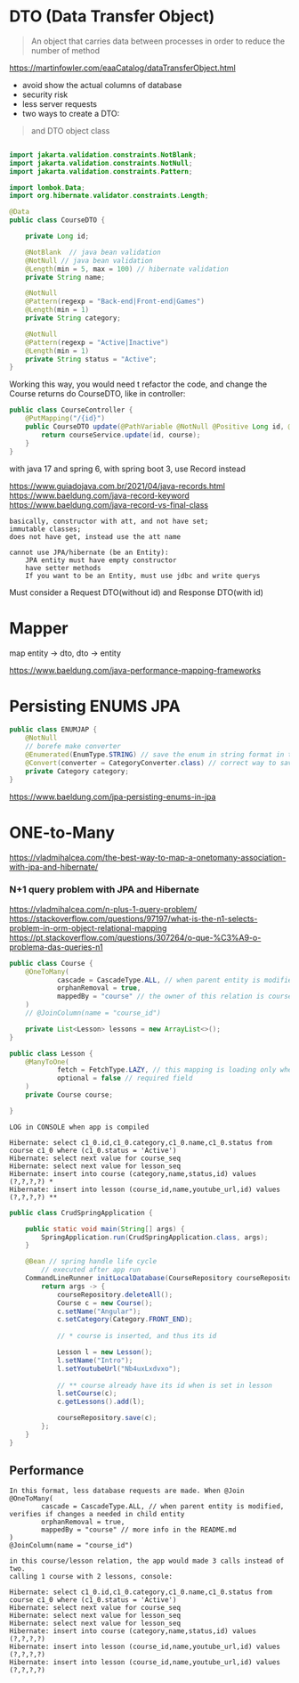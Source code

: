# DTO (Data Transfer Object)

> An object that carries data between processes in order to reduce the number of method


https://martinfowler.com/eaaCatalog/dataTransferObject.html

- avoid show the actual columns of database
- security risk
- less server requests
- two ways to create a DTO:

> and DTO object class

```java

import jakarta.validation.constraints.NotBlank;
import jakarta.validation.constraints.NotNull;
import jakarta.validation.constraints.Pattern;

import lombok.Data;
import org.hibernate.validator.constraints.Length;

@Data
public class CourseDTO {

    private Long id;

    @NotBlank  // java bean validation
    @NotNull // java bean validation
    @Length(min = 5, max = 100) // hibernate validation
    private String name;

    @NotNull
    @Pattern(regexp = "Back-end|Front-end|Games")
    @Length(min = 1)
    private String category;

    @NotNull
    @Pattern(regexp = "Active|Inactive")
    @Length(min = 1)
    private String status = "Active";
}
```

Working this way, you would need t refactor the code, and change the Course returns do CourseDTO, like in controller:

```java
public class CourseController {
    @PutMapping("/{id}")
    public CourseDTO update(@PathVariable @NotNull @Positive Long id, @RequestBody @Valid Course course) {
        return courseService.update(id, course);
    }
}
```

with java 17 and spring 6, with spring boot 3, use Record instead

https://www.guiadojava.com.br/2021/04/java-records.html
https://www.baeldung.com/java-record-keyword
https://www.baeldung.com/java-record-vs-final-class



```agsl
basically, constructor with att, and not have set; 
immutable classes; 
does not have get, instead use the att name

cannot use JPA/hibernate (be an Entity):
    JPA entity must have empty constructor
    have setter methods
    If you want to be an Entity, must use jdbc and write querys
```

Must consider a Request DTO(without id) and Response DTO(with id)


# Mapper

map entity -> dto, dto -> entity

https://www.baeldung.com/java-performance-mapping-frameworks


# Persisting ENUMS JPA

````java
public class ENUMJAP {
    @NotNull
    // borefe make converter
    @Enumerated(EnumType.STRING) // save the enum in string format in the database 
    @Convert(converter = CategoryConverter.class) // correct way to save in database
    private Category category; 
}

````

https://www.baeldung.com/jpa-persisting-enums-in-jpa


# ONE-to-Many

https://vladmihalcea.com/the-best-way-to-map-a-onetomany-association-with-jpa-and-hibernate/


### N+1 query problem with JPA and Hibernate
https://vladmihalcea.com/n-plus-1-query-problem/
https://stackoverflow.com/questions/97197/what-is-the-n1-selects-problem-in-orm-object-relational-mapping
https://pt.stackoverflow.com/questions/307264/o-que-%C3%A9-o-problema-das-queries-n1

````java
public class Course {
    @OneToMany(
            cascade = CascadeType.ALL, // when parent entity is modified, verifies if changes a needed in child entity
            orphanRemoval = true,
            mappedBy = "course" // the owner of this relation is course. A way to make bidirectional relation to improve performance
    )
    // @JoinColumn(name = "course_id")

    private List<Lesson> lessons = new ArrayList<>();
}

public class Lesson {
    @ManyToOne(
            fetch = FetchType.LAZY, // this mapping is loading only when .getCourse is called
            optional = false // required field
    )
    private Course course;

}


````

````
LOG in CONSOLE when app is compiled

Hibernate: select c1_0.id,c1_0.category,c1_0.name,c1_0.status from course c1_0 where (c1_0.status = 'Active')
Hibernate: select next value for course_seq
Hibernate: select next value for lesson_seq
Hibernate: insert into course (category,name,status,id) values (?,?,?,?) *
Hibernate: insert into lesson (course_id,name,youtube_url,id) values (?,?,?,?) **
````

````java
public class CrudSpringApplication {

	public static void main(String[] args) {
		SpringApplication.run(CrudSpringApplication.class, args);
	}

	@Bean // spring handle life cycle
		// executed after app run
	CommandLineRunner initLocalDatabase(CourseRepository courseRepository) {
		return args -> {
			courseRepository.deleteAll();
			Course c = new Course();
			c.setName("Angular");
			c.setCategory(Category.FRONT_END);
            
            // * course is inserted, and thus its id

			Lesson l = new Lesson();
			l.setName("Intro");
			l.setYoutubeUrl("Nb4uxLxdvxo");
            
            // ** course already have its id when is set in lesson          
			l.setCourse(c);
			c.getLessons().add(l);

			courseRepository.save(c);
		};
	}
}
````

## Performance

````
In this format, less database requests are made. When @Join
@OneToMany(
        cascade = CascadeType.ALL, // when parent entity is modified, verifies if changes a needed in child entity
        orphanRemoval = true,
        mappedBy = "course" // more info in the README.md
)
@JoinColumn(name = "course_id")

in this course/lesson relation, the app would made 3 calls instead of two. 
calling 1 course with 2 lessons, console:

Hibernate: select c1_0.id,c1_0.category,c1_0.name,c1_0.status from course c1_0 where (c1_0.status = 'Active')
Hibernate: select next value for course_seq
Hibernate: select next value for lesson_seq
Hibernate: select next value for lesson_seq
Hibernate: insert into course (category,name,status,id) values (?,?,?,?)
Hibernate: insert into lesson (course_id,name,youtube_url,id) values (?,?,?,?)
Hibernate: insert into lesson (course_id,name,youtube_url,id) values (?,?,?,?)
````
